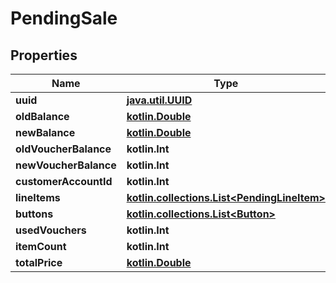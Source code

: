 
# PendingSale

## Properties
Name | Type | Description | Notes
------------ | ------------- | ------------- | -------------
**uuid** | [**java.util.UUID**](java.util.UUID.md) |  | 
**oldBalance** | [**kotlin.Double**](kotlin.Double.md) |  | 
**newBalance** | [**kotlin.Double**](kotlin.Double.md) |  | 
**oldVoucherBalance** | **kotlin.Int** |  | 
**newVoucherBalance** | **kotlin.Int** |  | 
**customerAccountId** | **kotlin.Int** |  | 
**lineItems** | [**kotlin.collections.List&lt;PendingLineItem&gt;**](PendingLineItem.md) |  | 
**buttons** | [**kotlin.collections.List&lt;Button&gt;**](Button.md) |  | 
**usedVouchers** | **kotlin.Int** |  |  [readonly]
**itemCount** | **kotlin.Int** |  |  [readonly]
**totalPrice** | [**kotlin.Double**](kotlin.Double.md) |  |  [readonly]



